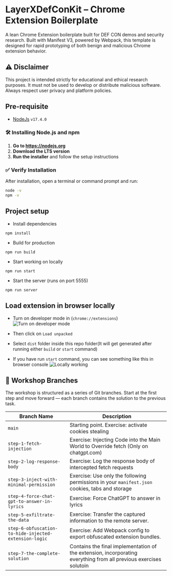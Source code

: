 # LayerXDefConKit – Chrome Extension Boilerplate

A lean Chrome Extension boilerplate built for DEF CON demos and security research.
Built with Manifest V3, powered by Webpack, this template is designed for rapid prototyping of both benign and malicious Chrome extension behavior.

## ⚠️ Disclaimer

This project is intended strictly for educational and ethical research purposes.
It must not be used to develop or distribute malicious software.
Always respect user privacy and platform policies.

## Pre-requisite

- [NodeJs](https://nodejs.org/) `v17.4.0`

### 🛠️ Installing Node.js and npm

1. **Go to https://nodejs.org**
2. **Download the LTS version**
3. **Run the installer** and follow the setup instructions

### ✅ Verify Installation

After installation, open a terminal or command prompt and run:

```bash
node -v
npm -v
```

## Project setup

- Install dependencies

```
npm install
```

- Build for production

```
npm run build
```

- Start working on locally

```
npm run start
```

- Start the server (runs on port 5555)

```
npm run server
```

## Load extension in browser locally

- Turn on developer mode in (`chrome://extensions`)
  ![Turn on developer mode](images/devmode.png)

- Then click on `Load unpacked`
- Select `dist` folder inside this repo folder(It will get generated after running either `build` or `start` command)

- If you have run `start` command, you can see something like this in browser console
  ![Locally working](images/loaded.png)

## 🧭 Workshop Branches

The workshop is structured as a series of Git branches. Start at the first step and move forward — each branch contains the solution to the previous task.

| Branch Name                                           | Description                                                                                                       |
| ----------------------------------------------------- | ----------------------------------------------------------------------------------------------------------------- |
| `main`                                                | Starting point. Exercise: activate cookies stealing                                                               |
| `step-1-fetch-injection`                              | Exercise: Injecting Code into the Main World to Override fetch (Only on chatgpt.com)                                           |
| `step-2-log-response-body`                            | Exercise: Log the response body of intercepted fetch requests                                                     |
| `step-3-inject-with-minimal-permission`               | Exercise: Use only the following permissions in your `manifest.json` cookies, tabs and storage                    |
| `step-4-force-chat-gpt-to-answer-in-lyrics`           | Exercise: Force ChatGPT to answer in lyrics                                                                       |
| `step-5-exfiltrate-the-data`                          | Exercise: Transfer the captured information to the remote server.                                                 |
| `step-6-obfuscation-to-hide-injected-extension-logic` | Exercise: Add Webpack config to export obfuscated extension bundles.                                              |
| `step-7-the-complete-solution`                        | Contains the final implementation of the extension, incorporating everything from all previous exercises solutoin |
